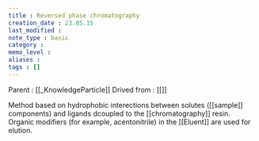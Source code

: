 ```yaml
---
title : Reversed phase chromatography
creation_date : 23.05.15
last_modified :
note_type : basic
category :
memo_level :
aliases : 
tags : []
---
```


Parent : [[_KnowledgeParticle]]
Drived from : [[]]

Method based on hydrophobic interections between solutes ([[sample]] components) and ligands dcoupled to the [[chromatography]] resin. Organic modifiers (for example, acentonitrile) in the [[Eluent]] are used for elution.